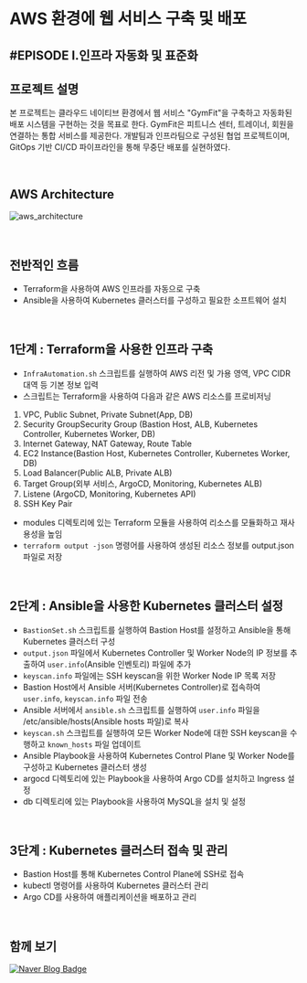 # AWS 환경에 웹 서비스 구축 및 배포

## \#EPISODE I.인프라 자동화 및 표준화

## 프로젝트 설명
본 프로젝트는 클라우드 네이티브 환경에서 웹 서비스 "GymFit"을 구축하고 자동화된 배포 시스템을 구현하는 것을 목표로 한다. GymFit은 피트니스 센터, 트레이너, 회원을 연결하는 통합 서비스를 제공한다. 개발팀과 인프라팀으로 구성된 협업 프로젝트이며, GitOps 기반 CI/CD 파이프라인을 통해 무중단 배포를 실현하였다.

<br>

## AWS Architecture
![aws_architecture](https://github.com/user-attachments/assets/fd338455-afc3-429f-9dc5-515f6b06f639)

<br>

## 전반적인 흐름
- Terraform을 사용하여 AWS 인프라를 자동으로 구축
- Ansible을 사용하여 Kubernetes 클러스터를 구성하고 필요한 소프트웨어 설치

<br>

## 1단계 : Terraform을 사용한 인프라 구축

- `InfraAutomation.sh` 스크립트를 실행하여 AWS 리전 및 가용 영역, VPC CIDR 대역 등 기본 정보 입력
- 스크립트는 Terraform을 사용하여 다음과 같은 AWS 리소스를 프로비저닝
1. VPC, Public Subnet, Private Subnet(App, DB)
2. Security GroupSecurity Group (Bastion Host, ALB, Kubernetes Controller, Kubernetes Worker, DB)
3. Internet Gateway, NAT Gateway, Route Table
4. EC2 Instance(Bastion Host, Kubernetes Controller, Kubernetes Worker, DB)
5. Load Balancer(Public ALB, Private ALB)
6. Target Group(외부 서비스, ArgoCD, Monitoring, Kubernetes ALB)
7. Listene (ArgoCD, Monitoring, Kubernetes API)
8. SSH Key Pair
- modules 디렉토리에 있는 Terraform 모듈을 사용하여 리소스를 모듈화하고 재사용성을 높임
- `terraform output -json` 명령어를 사용하여 생성된 리소스 정보를 output.json 파일로 저장

<br>

## 2단계 : Ansible을 사용한 Kubernetes 클러스터 설정
- `BastionSet.sh` 스크립트를 실행하여 Bastion Host를 설정하고 Ansible을 통해 Kubernetes 클러스터 구성
- `output.json` 파일에서 Kubernetes Controller 및 Worker Node의 IP 정보를 추출하여 `user.info`(Ansible 인벤토리) 파일에 추가
- `keyscan.info` 파일에는 SSH keyscan을 위한 Worker Node IP 목록 저장
- Bastion Host에서 Ansible 서버(Kubernetes Controller)로 접속하여 `user.info`, `keyscan.info` 파일 전송
- Ansible 서버에서 `ansible.sh` 스크립트를 실행하여 `user.info` 파일을 /etc/ansible/hosts(Ansible hosts 파일)로 복사
- `keyscan.sh` 스크립트를 실행하여 모든 Worker Node에 대한 SSH keyscan을 수행하고 `known_hosts` 파일 업데이트
- Ansible Playbook을 사용하여 Kubernetes Control Plane 및 Worker Node를 구성하고 Kubernetes 클러스터 생성
- argocd 디렉토리에 있는 Playbook을 사용하여 Argo CD를 설치하고 Ingress 설정
- db 디렉토리에 있는 Playbook을 사용하여 MySQL을 설치 및 설정

<br>

## 3단계 : Kubernetes 클러스터 접속 및 관리

- Bastion Host를 통해 Kubernetes Control Plane에 SSH로 접속
- kubectl 명령어를 사용하여 Kubernetes 클러스터 관리
- Argo CD를 사용하여 애플리케이션을 배포하고 관리

<br>

## 함께 보기
[![Naver Blog Badge](https://img.shields.io/badge/Naver%20Blog-03C75A?style=flat&logo=Naver&logoColor=white)](https://blog.naver.com/genie290/223451486457)